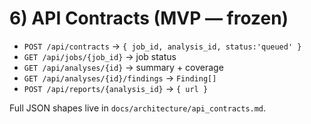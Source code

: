 # 6) API Contracts (MVP — frozen)

* `POST /api/contracts` → `{ job_id, analysis_id, status:'queued' }`
* `GET /api/jobs/{job_id}` → job status
* `GET /api/analyses/{id}` → summary + coverage
* `GET /api/analyses/{id}/findings` → `Finding[]`
* `POST /api/reports/{analysis_id}` → `{ url }`

Full JSON shapes live in `docs/architecture/api_contracts.md`.
